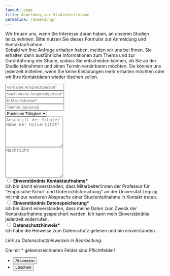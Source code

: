 ```yaml
---
layout: page
title: Anmeldung zur Studienteilnahme
permalink: /anmeldung/
---
```

<p>Wir freuen uns, wenn Sie Interesse daran haben, an unseren Studien teilzunehmen. Bitte nutzen Sie dieses Formular zur Anmeldung und Kontaktaufnahme.<br>
Sobald wir Ihre Anfrage erhalten haben, melden wir uns bei Ihnen. Sie erhalten dann ausführliche Informationen zum Thema und zur Durchführung der Studie, sodass Sie entscheiden können, ob Sie an der Studie teilnehmen und einen Termin vereinbaren möchten. Sie können uns jederzeit mitteilen, wenn Sie keine Einladungen mehr erhalten möchten oder wir Ihre Kontaktdaten wieder löschen sollen.</p>

<form method="post" action="#">
			<div class="row uniform">
				<div class="6u 12u$(xsmall)">
					<input type="text" name="vorname" id="vorname" value="" placeholder="Vorname Ansprechperson*" required="Bitte füllen Sie dieses Feld aus!" />
				</div>
				<div class="6u 12u$(xsmall)">
					<input type="text" name="nachname" id="nachname" value="" placeholder="Nachhname Ansprechperson*" required="Bitte füllen Sie dieses Feld aus!" />
				</div>
				<div class="6u$ 12u$(xsmall)">
					<input type="email" name="email" id="email" value="" placeholder="E-Mail-Adresse*" required="Bitte füllen Sie dieses Feld aus!" />
				</div>
				<div class="6u$ 12u$(xsmall)">
					<input type="tel" name="telefon" id="telefon" value="" placeholder="Telefon (optional)" />
				</div>
				<!-- Break -->
				<div class="12u$">
					<div class="select-wrapper">
						<select name="kategorie" id="kategorie">
						    <option value="">Funktion/ Tätigkeit</option>
						    <option value="1">Schulleiter/in</option>
							<option value="1">Lehrer/in</option>
							<option value="1">Referendar/in</option>
							<option value="1">Student/in</option>
							<option value="1">Anderes</option>
						</select>
					</div>
				</div>
				<!-- Break -->
				<div class="12u$">
					<textarea name="anschrift" id="anschrift" 
					placeholder="Anschrift der Schule/ Name der Universität*" rows="6" required="Bitte füllen Sie dieses Feld aus!"></textarea> 
				</div>
				<div class="12u$">
					<textarea name="nachricht" id="nachricht" 
					placeholder="Nachricht" rows="6"></textarea>
				</div>
				<!-- Break -->
				<div class="4u 12u$(small)">
					<input type="radio" 
					id="einverständnis-kontaktaufnahme" 
					name="einverständnis-kontaktaufnahme" 
					required="Bitte füllen Sie dieses Feld aus!"> 
					<label for="einverständnis-kontaktaufnahme">
						<b>Einverständnis Kontaktaufnahme*</b><br>
						Ich bin damit einverstanden, dass Mitarbeiter/innen der Professur für "Empirische Schul- und Unterrichtsforschung" an der Universität Leipzig mit mir zur weiteren Absprache einer Studienteilnahme in Kontakt treten. 
					</label>
				</div>
				<div class="4u 12u$(small)">
					<input type="radio" 
					id="einverständnis-datenspeicherung"
					name="einverständnis-datenspeicherung" 
					required="Bitte füllen Sie dieses Feld aus!"> 
					<label for="einverständnis-datenspeicherung">
						<b>Einverständnis Datenspeicherung*</b><br>
						Ich bin damit einverstanden, dass meine Daten zum Zweck der Kontaktaufnahme gespeichert werden. Ich kann mein Einverständnis jederzeit widerrufen.
					</label>
				</div>
				<div class="4u$ 12u$(small)">
					<input type="radio" 
					id="datenschutzhinweis" 
					name="datenschutzhinweis"
					required="Bitte füllen Sie dieses Feld aus!">
					<label for="datenschutzhinweis">
						<b>Datenschutzhinweis*</b><br>
			    		Ich habe die Hinweise zum Datenschutz gelesen und bin einverstanden.
			    		<p><i>Link zu Datenschutzhinweisen in Bearbeitung.</i></p>
			    	</label>
				</div>
				<p> 
				Die mit * gekennzeichneten Felder sind Pflichtfelder!
			    </p>
				<!-- Break -->
				<div class="12u$">
					<ul class="actions">
						<li><input type="submit" value="Absenden" class="special" /></li>
						<li><input type="reset" value="Löschen" /></li>
					</ul>
				</div>
			</div>
		</form>
